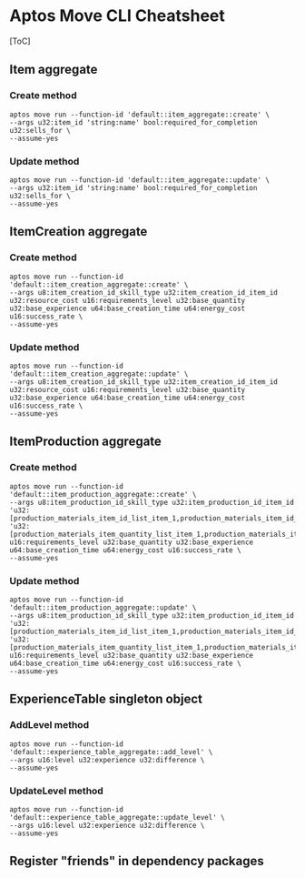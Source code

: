 # Aptos Move CLI Cheatsheet

[ToC]

## Item aggregate

### Create method

```shell
aptos move run --function-id 'default::item_aggregate::create' \
--args u32:item_id 'string:name' bool:required_for_completion u32:sells_for \
--assume-yes
```

### Update method

```shell
aptos move run --function-id 'default::item_aggregate::update' \
--args u32:item_id 'string:name' bool:required_for_completion u32:sells_for \
--assume-yes
```

## ItemCreation aggregate

### Create method

```shell
aptos move run --function-id 'default::item_creation_aggregate::create' \
--args u8:item_creation_id_skill_type u32:item_creation_id_item_id u32:resource_cost u16:requirements_level u32:base_quantity u32:base_experience u64:base_creation_time u64:energy_cost u16:success_rate \
--assume-yes
```

### Update method

```shell
aptos move run --function-id 'default::item_creation_aggregate::update' \
--args u8:item_creation_id_skill_type u32:item_creation_id_item_id u32:resource_cost u16:requirements_level u32:base_quantity u32:base_experience u64:base_creation_time u64:energy_cost u16:success_rate \
--assume-yes
```

## ItemProduction aggregate

### Create method

```shell
aptos move run --function-id 'default::item_production_aggregate::create' \
--args u8:item_production_id_skill_type u32:item_production_id_item_id 'u32:[production_materials_item_id_list_item_1,production_materials_item_id_list_item_2]' 'u32:[production_materials_item_quantity_list_item_1,production_materials_item_quantity_list_item_2]' u16:requirements_level u32:base_quantity u32:base_experience u64:base_creation_time u64:energy_cost u16:success_rate \
--assume-yes
```

### Update method

```shell
aptos move run --function-id 'default::item_production_aggregate::update' \
--args u8:item_production_id_skill_type u32:item_production_id_item_id 'u32:[production_materials_item_id_list_item_1,production_materials_item_id_list_item_2]' 'u32:[production_materials_item_quantity_list_item_1,production_materials_item_quantity_list_item_2]' u16:requirements_level u32:base_quantity u32:base_experience u64:base_creation_time u64:energy_cost u16:success_rate \
--assume-yes
```

## ExperienceTable singleton object

### AddLevel method

```shell
aptos move run --function-id 'default::experience_table_aggregate::add_level' \
--args u16:level u32:experience u32:difference \
--assume-yes
```

### UpdateLevel method

```shell
aptos move run --function-id 'default::experience_table_aggregate::update_level' \
--args u16:level u32:experience u32:difference \
--assume-yes
```

## Register "friends" in dependency packages

